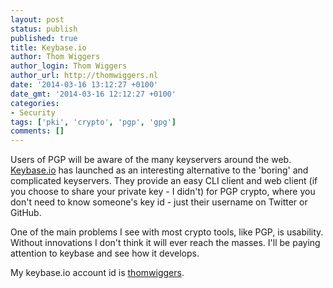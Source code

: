 ```yaml
---
layout: post
status: publish
published: true
title: Keybase.io
author: Thom Wiggers
author_login: Thom Wiggers
author_url: http://thomwiggers.nl
date: '2014-03-16 13:12:27 +0100'
date_gmt: '2014-03-16 12:12:27 +0100'
categories:
- Security
tags: ['pki', 'crypto', 'pgp', 'gpg']
comments: []
---
```

<p>Users of PGP will be aware of the many keyservers around the web. <a href="http://keybase.io" target="_blank">Keybase.io</a> has launched as an interesting alternative to the 'boring' and complicated keyservers. They provide an easy CLI client and web client (if you choose to share your private key - I didn't) for PGP crypto, where you don't need to know someone's key id - just their username on Twitter or GitHub.</p>
<p>One of the main problems I see with most crypto tools, like PGP, is usability. Without innovations I don't think it will ever reach the masses. I'll be paying attention to keybase and see how it develops.</p>
<p>My keybase.io account id is <a href="http://keybase.io/thomwiggers" target="_blank">thomwiggers</a>.</p>
